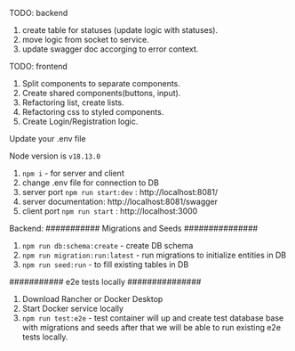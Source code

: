 TODO: backend
1. create table for statuses (update logic with statuses).
2. move logic from socket to service.
3. update swagger doc accorging to error context.

TODO: frontend 
1. Split components to separate components.
2. Create shared components(buttons, input).
3. Refactoring list, create lists.
4. Refactoring css to styled components.
5. Create Login/Registration logic.

Update your .env file 

Node version is `v18.13.0`

1. `npm i` -  for server and client 
2. change .env file for connection to DB
3. server port  `npm run start:dev` : http://localhost:8081/
4. server documentation: http://localhost:8081/swagger
5. client port  `npm run start` : http://localhost:3000

Backend:
########### Migrations and Seeds ###############
1. `npm run db:schema:create` - create DB schema 
2. `npm run migration:run:latest` - run migrations to initialize entities in DB
3. `npm run seed:run` - to fill existing tables in DB

########### e2e tests locally ###############
1. Download Rancher or Docker Desktop 
2. Start Docker service locally
3. `npm run test:e2e` - test container will up and create test database base with migrations and seeds after that we will be able to run existing e2e tests locally.



